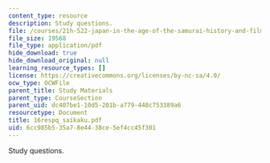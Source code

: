 ```yaml
---
content_type: resource
description: Study questions.
file: /courses/21h-522-japan-in-the-age-of-the-samurai-history-and-film-fall-2006/6cc985b535a78e4438ce5ef4cc45f301_16respq_saikaku.pdf
file_size: 19568
file_type: application/pdf
hide_download: true
hide_download_original: null
learning_resource_types: []
license: https://creativecommons.org/licenses/by-nc-sa/4.0/
ocw_type: OCWFile
parent_title: Study Materials
parent_type: CourseSection
parent_uid: dc407be1-10d5-201b-a779-448c753389a6
resourcetype: Document
title: 16respq_saikaku.pdf
uid: 6cc985b5-35a7-8e44-38ce-5ef4cc45f301
---
```

Study questions.